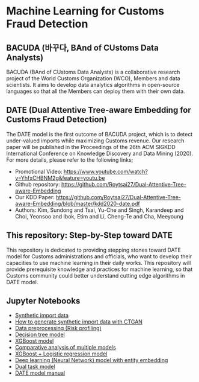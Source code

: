 # Machine Learning for Customs Fraud Detection 

## BACUDA (바꾸다, BAnd of CUstoms Data Analysts)
BACUDA (BAnd of CUstoms Data Analysts) is a collaborative research project of the World Customs Organization (WCO), Members and data scientists. It aims to develop data analytics algorithms in open-source languages so that all the Members can deploy them with their own data.

## DATE (Dual Attentive Tree-aware Embedding for Customs Fraud Detection)
The DATE model is the first outcome of BACUDA project, which is to detect under-valued imports while maximizing Customs revenue. Our research paper will be published in the Proceedings of the 26th ACM SIGKDD International Conference on Knowledge Discovery and Data Mining (2020). 
For more details, please refer to the following links;
- Promotional Video: https://www.youtube.com/watch?v=YhfxCHBNM2g&feature=youtu.be
- Github repository: https://github.com/Roytsai27/Dual-Attentive-Tree-aware-Embedding
- Our KDD Paper: https://github.com/Roytsai27/Dual-Attentive-Tree-aware-Embedding/blob/master/kdd2020-date.pdf
- Authors: Kim, Sundong and Tsai, Yu-Che and Singh, Karandeep and Choi, Yeonsoo and Ibok, Etim and Li, Cheng-Te and Cha, Meeyoung

## This repository: Step-by-Step toward DATE
This repository is dedicated to providing stepping stones toward DATE model for Customs administrations and officials, who want to develop their capacities to use machine learning in their daily works. 
This repository will provide prerequisite knowledge and practices for machine learning, so that Customs community could better understand cutting edge algorithms in DATE model. 

## Jupyter Notebooks

- [Synthetic import data](https://nbviewer.jupyter.org/github/YSCHOI-github/Customs_Fraud_Detection/blob/master/1_1_Synthetic_import_data.ipynb)
- [How to generate synthetic import data with CTGAN](https://nbviewer.jupyter.org/github/YSCHOI-github/Customs_Fraud_Detection/blob/master/1_2_How_to_generate_synthetic_import_data_CTGAN.ipynb)
- [Data preprocessing (Risk profiling)](https://nbviewer.jupyter.org/github/YSCHOI-github/Customs_Fraud_Detection/blob/master/2_Data_preprocessing.ipynb)
- [Decision tree model](https://nbviewer.jupyter.org/github/YSCHOI-github/Customs_Fraud_Detection/blob/master/3_Decision_Tree_Model.ipynb)
- [XGBoost model](https://nbviewer.jupyter.org/github/YSCHOI-github/Customs_Fraud_Detection/blob/master/4_XGBoost.ipynb)
- [Comparative analysis of multiple models](https://nbviewer.jupyter.org/github/YSCHOI-github/Customs_Fraud_Detection/blob/master/5_Comparative_analysis_of_multiple_models.ipynb)
- [XGBoost + Logistic regression model](https://nbviewer.jupyter.org/github/YSCHOI-github/Customs_Fraud_Detection/blob/master/6_XGBoost_LR.ipynb)
- [Deep learning (Neural Network) model with entity embedding](https://nbviewer.jupyter.org/github/YSCHOI-github/Customs_Fraud_Detection/blob/master/7_Deep_Learning_with_Entity_Embedding.ipynb
)
- [Dual task model](https://nbviewer.jupyter.org/github/YSCHOI-github/Customs_Fraud_Detection/blob/master/8_Dual_Tasks.ipynb)
- [DATE model manual](https://nbviewer.jupyter.org/github/YSCHOI-github/Customs_Fraud_Detection/blob/master/9_BACUDA_DATE_MODEL_Manual_synthetic_data.ipynb
)
